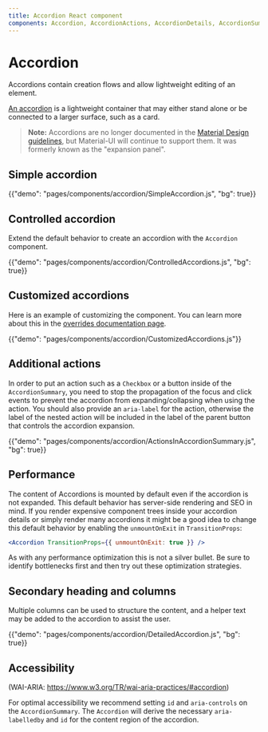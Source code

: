 ```yaml
---
title: Accordion React component
components: Accordion, AccordionActions, AccordionDetails, AccordionSummary
---
```


# Accordion

<p class="description">Accordions contain creation flows and allow lightweight editing of an element.</p>

[An accordion](https://material.io/archive/guidelines/components/expansion-panels.html) is a lightweight container that may either stand alone or be connected to a larger surface, such as a card.

> **Note:** Accordions are no longer documented in the [Material Design guidelines](https://material.io/), but Material-UI will continue to support them. It was formerly known as the "expansion panel". 

## Simple accordion

{{"demo": "pages/components/accordion/SimpleAccordion.js", "bg": true}}

## Controlled accordion

Extend the default behavior to create an accordion with the `Accordion` component.

{{"demo": "pages/components/accordion/ControlledAccordions.js", "bg": true}}

## Customized accordions

Here is an example of customizing the component. You can learn more about this in the
[overrides documentation page](/customization/components/).

{{"demo": "pages/components/accordion/CustomizedAccordions.js"}}

## Additional actions

In order to put an action such as a `Checkbox` or a button inside of the `AccordionSummary`, you need to stop the propagation of the focus and click events to prevent the accordion from
expanding/collapsing when using the action.
You should also provide an `aria-label` for the action, otherwise the label of the nested action will be included in
the label of the parent button that controls the accordion expansion.

{{"demo": "pages/components/accordion/ActionsInAccordionSummary.js", "bg": true}}

## Performance

The content of Accordions is mounted by default even if the accordion is not expanded.
This default behavior has server-side rendering and SEO in mind.
If you render expensive component trees inside your accordion details or simply render many
accordions it might be a good idea to change this default behavior by enabling the
`unmountOnExit` in `TransitionProps`:

```jsx
<Accordion TransitionProps={{ unmountOnExit: true }} />
```

As with any performance optimization this is not a silver bullet. Be sure to identify
bottlenecks first and then try out these optimization strategies.

## Secondary heading and columns

Multiple columns can be used to structure the content, and a helper text may be added to the accordion to assist the user.

{{"demo": "pages/components/accordion/DetailedAccordion.js", "bg": true}}

## Accessibility

(WAI-ARIA: https://www.w3.org/TR/wai-aria-practices/#accordion)

For optimal accessibility we recommend setting `id` and `aria-controls` on the
`AccordionSummary`. The `Accordion` will derive the necessary `aria-labelledby`
and `id` for the content region of the accordion.
